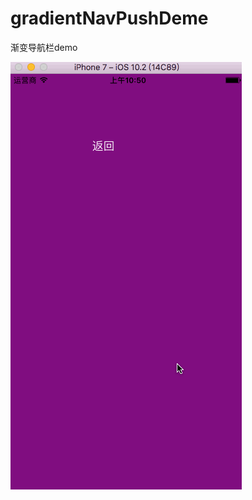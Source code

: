 # gradientNavPushDeme
渐变导航栏demo

![图片](https://github.com/Sjianye/gradientNavPushDeme/blob/master/presentAnimationBtnGIF.gif)
